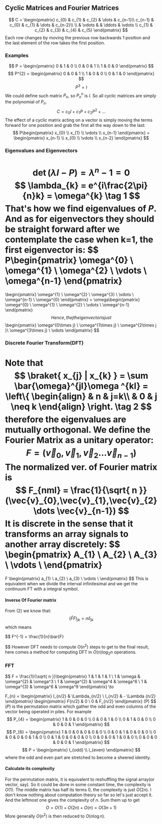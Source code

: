 ## Cyclic Matrices and Fourier Matrices
$$
C = \begin{pmatrix}
c_{0} & c_{1} & c_{2} & \dots  & c_{n-1}\\
c_{n-1} & c_{0} & c_{1} & \dots  & c_{n-2}\\ \\
 & \vdots & & \ddots & \vdots \\
c_{1} & c_{2} & c_{3} & c_{4} & c_{5}
\end{pmatrix}
$$
Each row changes by moving the previous row backwards 1 position and the last element of the row takes the first position. 
### Examples
$$
P = \begin{pmatrix}
0 & 1 & 0 \\
0 & 0 & 1 \\
1 & 0 & 0
\end{pmatrix}
$$
$$
P^{2} = \begin{pmatrix}
0 & 0 & 1 \\
1 & 0 & 0 \\
0 & 1 & 0
\end{pmatrix}
$$
$$
P^3 = I
$$
We could define such matrix $P_{n}$, so $P_{n}^n$ is $I$. 
So all cyclic matrices are simply the polynomial of $P_{n}$. 
$$
C = c_{0}I+c_{1}P+c_{2}P^{2}+\dots
$$
The effect of a cyclic matrix acting on a vector is simply moving the terms forward for one position and grab the first all the way down to the last: 
$$
P\begin{pmatrix}
x_{0} \\
x_{1} \\
\vdots \\
x_{n-1}
\end{pmatrix} = \begin{pmatrix}
x_{n-1} \\
x_{0} \\
\vdots \\
x_{n-2}
\end{pmatrix}
$$
### Eigenvalues and Eigenvectors
$$
\det (\lambda I-P) = \lambda^{n} -1 =0
$$
$$
\lambda_{k} = e^{i\frac{2\pi}{n}k} = \omega^{k}
\tag 1
$$
That's how we find eigenvalues of $P$. And as for eigenvectors they should be straight forward after we contemplate the case when k=1, the first eigenvector is: 
$$
P\begin{pmatrix}
\omega^{0} \\
\omega^{1} \\
\omega^{2} \\
\vdots \\
\omega^{n-1}
\end{pmatrix}
 = 
 \begin{pmatrix}
\omega^{1} \\
\omega^{2} \\
\omega^{3} \\
\vdots \\
\omega^{n-1} \\
\omega^{0}
\end{pmatrix}
 = \omega\begin{pmatrix}
\omega^{0} \\
\omega^{1} \\
\omega^{2} \\
\vdots \\
\omega^{n-1}
\end{pmatrix}
$$
Hence, the jth eigenvector is just 
$$
\begin{pmatrix}
\omega^{0\times j} \\
\omega^{1\times j} \\
\omega^{2\times j }\\
\omega^{3\times j} \\
\vdots
\end{pmatrix}
$$
### Discrete Fourier Transform(DFT)
Note that
$$
\braket{ x_{j} | x_{k} }  = \sum \bar{\omega}^{jl}\omega ^{kl} = 
\left\{
\begin{align}
 & n  & j=k\\
 & 0 & j \neq k
\end{align}
\right.
\tag 2
$$
therefore the eigenvalues are mutually orthogonal. 
We define the Fourier Matrix as a unitary operator: 
$$
F =(\vec{v}_{0},\vec{v}_{1},\vec{v}_{2}\dots \vec{v}_{n-1})
$$
The normalized ver. of Fourier matrix is 
$$
F_{nml} = \frac{1}{\sqrt{ n }} (\vec{v}_{0},\vec{v}_{1},\vec{v}_{2}\dots \vec{v}_{n-1})
$$
It is discrete in the sense that it transforms an array signals to another array discretely: 
$$
\begin{pmatrix}
A_{1} \\
A_{2} \\
A_{3} \\
\vdots \\ 
\end{pmatrix}
 = 
 F 
 \begin{pmatrix}
a_{1} \\
a_{2} \\
a_{3} \\
\vdots \\
\end{pmatrix}
$$
This is equivalent when we divide the interval infinitesimal and we get the continuum FT with a integral symbol. 
#### Inverse Of Fourier matrix
From (2) we know that: 
$$
(\bar{F}F)_{jk} = n\delta_{jk}
$$
which means 

$$
F^{-1} = \frac{1}{n}\bar{F}

$$
However DFT needs to compute $O(n^2)$ steps to get to the final result, here comes a method for computing DFT in $O(n)log_2n$ operations. 

### FFT
$$
F = \frac{1}{\sqrt{ n }}\begin{pmatrix}
1 & 1 & 1 & 1 \\
1 & \omega & \omega^{2} & \omega^3 \\
1 & \omega^{2}  & \omega^4 & \omega^6 \\
1 & \omega^{3} & \omega^6 & \omega^9
\end{pmatrix}
\to

$$
$$
F_{n} = 
\begin{pmatrix}
I_{n/2} &  \Lambda_{n/2} \\
I_{n/2}  & - \Lambda _{n/2}
\end{pmatrix}
\begin{pmatrix}
F_{n/2} &  0 \\
0 &  F_{n/2} 
\end{pmatrix}
(P)
$$
$(P)$ is the permutation matrix which gather the odd and even columns of the vector being operated in piles. For example
$$
P_{4} = 
\begin{pmatrix}
1 & 0 & 0 & 0 \\
0 & 0 & 1 & 0 \\
0 & 1 & 0 & 0 \\
0 & 0 & 0 & 1
\end{pmatrix}
$$
$$
P_{6} = 
\begin{pmatrix}
1 & 0 & 0 & 0 & 0 & 0 \\
0 & 0 & 1 & 0 & 0 & 0 \\
0 & 0 & 0 & 0 & 1 & 0 \\
0 & 1 & 0 & 0 & 0 & 0 \\
0 & 0 & 0 & 1 & 0 & 0 \\
0 & 0 & 0 & 0 & 0 & 1
\end{pmatrix}
$$
$$
P = \begin{pmatrix}
I_{odd} \\
I_{even}
\end{pmatrix}
$$
where the odd and even part are stretched to become a sheered identity. 
#### Calculate its complexity
For the permutation matrix, it is equivalent to reshuffling the signal array(or vector, say). So it could be done in some constant time, the complexity is $O(1)$. 
The middle matrix has half its terms 0, the complexity is just $O(2n)$. I don't know nothing about computation theory so far so let's just accept it. 
And the leftmost one gives the complexity of $n$. 
Sum them up to get 
$$
O = O(1) + O(2n) + O(n) = O(3n+1)
$$
More generally $O(n^{2})$ is then reduced to $O(n\log n)$. 




